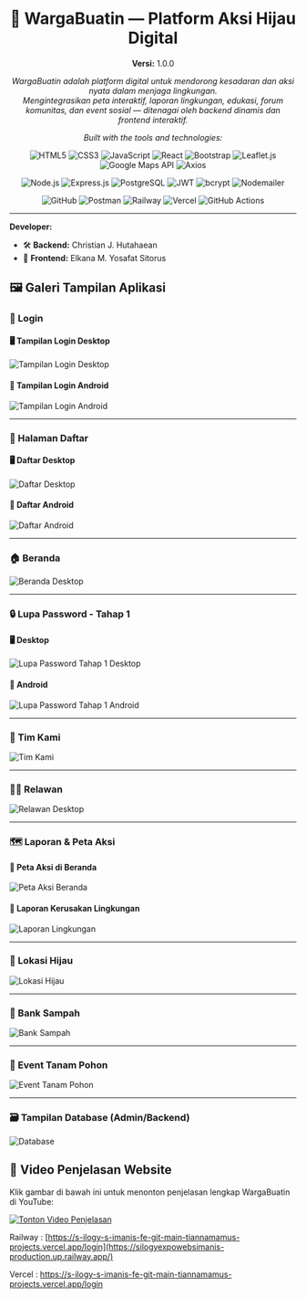 <div align="center">

# 🌱 **WargaBuatin — Platform Aksi Hijau Digital**
**Versi:** 1.0.0  

*WargaBuatin adalah platform digital untuk mendorong kesadaran dan aksi nyata dalam menjaga lingkungan.  
Mengintegrasikan peta interaktif, laporan lingkungan, edukasi, forum komunitas, dan event sosial — ditenagai oleh backend dinamis dan frontend interaktif.*


*Built with the tools and technologies:*

![HTML5](https://img.shields.io/badge/HTML5-E34F26?logo=html5&logoColor=white)
![CSS3](https://img.shields.io/badge/CSS3-1572B6?logo=css3&logoColor=white)
![JavaScript](https://img.shields.io/badge/JavaScript-f7df1e?logo=javascript&logoColor=black)
![React](https://img.shields.io/badge/React-61DAFB?logo=react&logoColor=white)
![Bootstrap](https://img.shields.io/badge/Bootstrap-563D7C?logo=bootstrap&logoColor=white)
![Leaflet.js](https://img.shields.io/badge/Leaflet.js-199900?logo=leaflet&logoColor=white)
![Google Maps API](https://img.shields.io/badge/Google%20Maps%20API-4285F4?logo=google-maps&logoColor=white)
![Axios](https://img.shields.io/badge/Axios-5A29E4?logo=axios&logoColor=white)

![Node.js](https://img.shields.io/badge/Node.js-339933?logo=node.js&logoColor=white)
![Express.js](https://img.shields.io/badge/Express.js-000000?logo=express&logoColor=white)
![PostgreSQL](https://img.shields.io/badge/PostgreSQL-336791?logo=postgresql&logoColor=white)
![JWT](https://img.shields.io/badge/JWT-000000?logo=json-web-tokens&logoColor=white)
![bcrypt](https://img.shields.io/badge/bcrypt-FFCA28?logo=javascript&logoColor=black)
![Nodemailer](https://img.shields.io/badge/Nodemailer-ffcc00?logo=mail.ru&logoColor=white)

![GitHub](https://img.shields.io/badge/GitHub-181717?logo=github&logoColor=white)
![Postman](https://img.shields.io/badge/Postman-FF6C37?logo=postman&logoColor=white)
![Railway](https://img.shields.io/badge/Railway-000000?logo=railway&logoColor=white)
![Vercel](https://img.shields.io/badge/Vercel-000000?logo=vercel&logoColor=white)
![GitHub Actions](https://img.shields.io/badge/GitHub%20Actions-2088FF?logo=github-actions&logoColor=white)

---

</div>

**Developer:**  
- 🛠 **Backend:** Christian J. Hutahaean  
- 🎨 **Frontend:** Elkana M. Yosafat Sitorus

  
## 🖼️ Galeri Tampilan Aplikasi

### 🔐 Login
#### 🖥️ Tampilan Login Desktop
![Tampilan Login Desktop](./images/desktop%20login.png)

#### 📱 Tampilan Login Android
![Tampilan Login Android](./images/android%20login.png)

---

### 📝 Halaman Daftar
#### 🖥️ Daftar Desktop
![Daftar Desktop](./images/daftar%20desktop.png)

#### 📱 Daftar Android
![Daftar Android](./images/daftar%20android.png)

---

### 🏠 Beranda
![Beranda Desktop](./images/beranda%20dekstop.png)

---

### 🔒 Lupa Password - Tahap 1
#### 🖥️ Desktop
![Lupa Password Tahap 1 Desktop](./images/lupa%20password%20tahap%201%20desktop.png)

#### 📱 Android
![Lupa Password Tahap 1 Android](./images/lupa%20password%20tahap%201%20android.png)

---

### 👥 Tim Kami
![Tim Kami](./images/tim%20kami.png)

---

### 🙋‍♂️ Relawan
![Relawan Desktop](./images/relawan%20desktop.png)

---

### 🗺️ Laporan & Peta Aksi
#### 📌 Peta Aksi di Beranda
![Peta Aksi Beranda](./images/laporan%20aski%20peta%20beranda.png)

#### 📝 Laporan Kerusakan Lingkungan
![Laporan Lingkungan](./images/laporan%20lingkungan.png)

---

### 🌳 Lokasi Hijau
![Lokasi Hijau](./images/lokasi%20hijau.png)

---

### 🧺 Bank Sampah
![Bank Sampah](./images/bank%20sampah.png)

---

### 🌱 Event Tanam Pohon
![Event Tanam Pohon](./images/event%20tanam%20pohon.png)

---

### 🗃️ Tampilan Database (Admin/Backend)
![Database](./images/database.png)




  ## 🎥 Video Penjelasan Website

Klik gambar di bawah ini untuk menonton penjelasan lengkap WargaBuatin di YouTube:

[![Tonton Video Penjelasan](https://img.youtube.com/vi/dtSxJMTZ29M/0.jpg)](https://youtu.be/dtSxJMTZ29M)



Railway  : [https://s-ilogy-s-imanis-fe-git-main-tiannamamus-projects.vercel.app/login](https://silogyexpowebsimanis-production.up.railway.app/)

Vercel   : https://s-ilogy-s-imanis-fe-git-main-tiannamamus-projects.vercel.app/login

